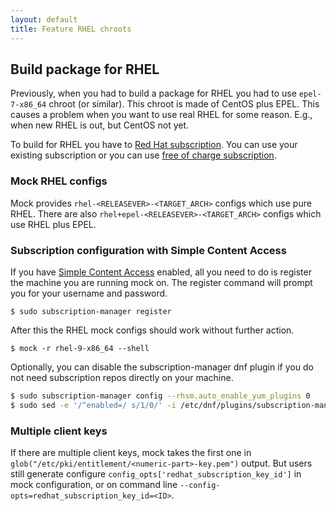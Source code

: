 ```yaml
---
layout: default
title: Feature RHEL chroots
---
```

## Build package for RHEL

Previously, when you had to build a package for RHEL you had to use `epel-7-x86_64` chroot (or similar). This chroot is made of CentOS plus EPEL. This causes a problem when you want to use real RHEL for some reason. E.g., when new RHEL is out, but CentOS not yet.

To build for RHEL you have to [Red Hat subscription](https://www.redhat.com/en/store/linux-platforms). You can use your existing subscription or you can use [free of charge subscription](https://developers.redhat.com/blog/2016/03/31/no-cost-rhel-developer-subscription-now-available/).

### Mock RHEL configs

Mock provides `rhel-<RELEASEVER>-<TARGET_ARCH>` configs which use pure RHEL.
There are also `rhel+epel-<RELEASEVER>-<TARGET_ARCH>` configs which use RHEL plus EPEL.

### Subscription configuration with Simple Content Access

If you have [Simple Content Access](https://access.redhat.com/articles/simple-content-access#how-do-i-enable-simple-content-access-for-red-hat-subscription-management-2) enabled,
all you need to do is register the machine you are running mock on.
The register command will prompt you for your username and password.

```
$ sudo subscription-manager register
```

After this the RHEL mock configs should work without further action.

```
$ mock -r rhel-9-x86_64 --shell
```

Optionally, you can disable the subscription-manager dnf plugin if you do not need subscription repos directly on your machine.

```sh
$ sudo subscription-manager config --rhsm.auto_enable_yum_plugins 0
$ sudo sed -e '/^enabled=/ s/1/0/' -i /etc/dnf/plugins/subscription-manager.conf
```

### Multiple client keys

If there are multiple client keys,
mock takes the first one in `glob("/etc/pki/entitlement/<numeric-part>-key.pem")` output.
But users still generate configure `config_opts['redhat_subscription_key_id']` in mock configuration,
or on command line `--config-opts=redhat_subscription_key_id=<ID>`.
